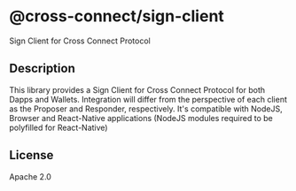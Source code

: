 # @cross-connect/sign-client

Sign Client for Cross Connect Protocol

## Description

This library provides a Sign Client for Cross Connect Protocol for both Dapps and Wallets. Integration will differ from the perspective of each client as the Proposer and Responder, respectively. It's compatible with NodeJS, Browser and React-Native applications (NodeJS modules required to be polyfilled for React-Native)

## License

Apache 2.0
